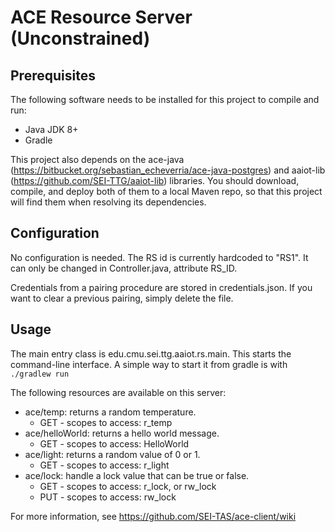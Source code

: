# ACE Resource Server (Unconstrained)

## Prerequisites
The following software needs to be installed for this project to compile and run:
* Java JDK 8+
* Gradle

This project also depends on the ace-java (https://bitbucket.org/sebastian_echeverria/ace-java-postgres) and aaiot-lib (https://github.com/SEI-TTG/aaiot-lib) libraries. You should download, compile, and deploy both of them to a local Maven repo, so that this project will find them when resolving its dependencies.
 
## Configuration
No configuration is needed. The RS id is currently hardcoded to "RS1". It can only be changed in Controller.java, attribute RS_ID.

Credentials from a pairing procedure are stored in credentials.json. If you want to clear a previous pairing, simply delete the file.
 
## Usage
The main entry class is edu.cmu.sei.ttg.aaiot.rs.main. This starts the command-line interface. A simple way to start it from gradle is with `./gradlew run` 

The following resources are available on this server:
 * ace/temp: returns a random temperature.
   * GET - scopes to access: r_temp
 * ace/helloWorld: returns a hello world message.
   * GET - scopes to access: HelloWorld
 * ace/light: returns a random value of 0 or 1.
   * GET - scopes to access: r_light
 * ace/lock: handle a lock value that can be true or false.
   * GET - scopes to access: r_lock, or rw_lock
   * PUT - scopes to access: rw_lock
   
For more information, see https://github.com/SEI-TAS/ace-client/wiki
